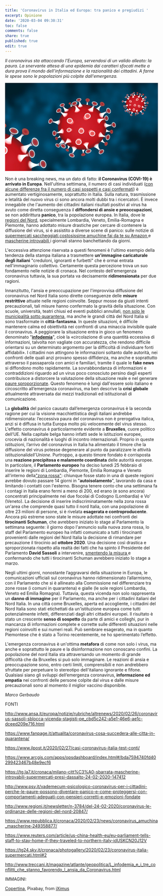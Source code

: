 ```yaml
---
title: 'Coronavirus in Italia ed Europa: tra panico e pregiudizi '
excerpt: Opinione
date: '2020-03-04 09:30:31'
toc: false
comments: false
share: true
published: true
edit: true
---
```

*Il coronavirus sta attaccando l'Europa, servendosi di un valido alleato: la paura. La snervante attesa di una epidemia dai caratteri sfocati mette a dura prova il mondo dell'informazione e la razionalità dei cittadini. A farne le spese sono le popolazioni più colpite dall'emergenza.*

![](/assets/images/corona-4893276_960_720.jpg)

Non è una breaking news, ma un dato di fatto: **il Coronavirus (COVI-19) è arrivato in Europa**. Nell'ultima settimana, il numero di casi individuati ([con alcune differenze fra il numero di casi sospetti e casi confermati](https://www.ilpost.it/2020/02/27/casi-coronavirus-italia-test-conti/)) è aumentato vertiginosamente, soprattutto in Italia. Sulla natura, trasmissione e letalità del nuovo virus ci sono ancora molti dubbi tra i ricercatori. È invece innegabile che l'aumento dei cittadini italiani risultati positivi al virus ha avuto come diretta conseguenza il **diffondersi di ansie e preoccupazioni**, se non addirittura **panico**, tra la popolazione europea. In Italia, dove le [regioni del Nord](http://www.regioni.it/newsletter/n-3784/del-24-02-2020/coronavirus-le-ordinanze-delle-regioni-del-nord-20847/), specialmente Lombardia, Veneto, Emilia-Romagna e Piemonte, hanno adottato misure drastiche per cercare di contenere la diffusione del virus, si è assistito a diverse scene di panico: sulle notizie di [supermercati saccheggiati](https://tg24.sky.it/cronaca/photogallery/2020/02/23/coronavirus-italia-supermercati.html#2),[costosissime amuchine fai da te su Amazon ](https://www.repubblica.it/cronaca/2020/02/23/news/coronavirus_amuchina_mascherine-249358877/)e [mascherine introvabili ](https://tg.la7.it/cronaca/milano-citt%C3%A0-sbarrata-mascherine-introvabili-supermercati-presi-dassalto-24-02-2020-147412)i giornali stanno banchettando da giorni.

L'eccessiva attenzione riservata a questi fenomeni è l'ultimo esempio della tendenza della stampa italiana a trasmettere **un'immagine caricaturale degli italiani** "creduloni, ignoranti e furbetti" che è ormai entrata nell'immaginario collettivo. Certamente questa percezione trova un suo fondamento nelle notizie di cronaca. Nel contesto dell'emergenza coronavirus tuttavia, la sua portata va decisamente **ridimensionata** per due ragioni.

Innanzitutto, l'ansia e preoccupazione per l'improvvisa diffusione del coronavirus nel Nord Italia sono dirette conseguenze delle **misure restrittive** attuate nelle regioni coinvolte. Seppur mosse da giusti intenti precauzionali, tali misure hanno confermato la gravità della situazione. Con scuole, università, teatri chiusi ed eventi pubblici annullati, [non solo le municipalità sotto quarantena](https://www.fanpage.it/attualita/coronavirus-cosa-succedera-alle-citta-in-quarantena/), ma anche le grandi città del Nord Italia si sono trasformate in **città-fantasma**. In queste situazioni, è difficile mantenere calma ed obiettività nei confronti di una minaccia invisibile quale il coronavirus. A peggiorare la situazione entra in gioco un fenomeno denominato "**[infodemia](http://www.treccani.it/magazine/atlante/geopolitica/L_infodemia_e_i_tre_conflitti_che_stanno_favorendo_l_ansia_da_Coronavirus.html)**", cioè la «circolazione di una quantità eccessiva di informazioni, talvolta non vagliate con accuratezza, che rendono difficile orientarsi su un determinato argomento per la difficoltà di individuare fonti affidabili». I cittadini non attingono le informazioni soltanto dalle autorità, nei confronti delle quali anzi provano spesso diffidenza, ma anche e soprattutto attraverso il passaparola con amici e familiari, tramite il quale le **fake news** si diffondono molto rapidamente. La sovrabbondanza di informazioni e contraddizioni riguardo ad un virus poco conosciuto persino dagli esperti contribuisce a distorcere la valutazione della situazione reale e nel generare [paure sproporzionate](http://www.psy.it/vademecum-psicologico-coronavirus-per-i-cittadini-perche-le-paure-possono-diventare-panico-e-come-proteggersi-con-comportamenti-adeguati-con-pensieri-corretti-e-emozioni-fondate). Questo fenomeno è lungi dall'essere solo italiano e circoscritto all’emergenza coronavirus, ma ben descrive la **crisi globale** attualmente attraversata dai mezzi tradizionali ed istituzionali di comunicazione.

La **globalità** del panico causato dall’emergenza coronavirus è la seconda ragione per cui la visione macchiettistica degli italiani andrebbe ridimensionata: l’eccessiva paura del coronavirus non è prerogativa italica, anzi si è diffusa in tutta Europa molto più velocemente del virus stesso. L'effetto coronavirus è particolarmente evidente a **Bruxelles**, cuore politico dell’UE. Nella capitale belga hanno infatti sede le istituzioni europee, crocevia di nazionalità e luoghi di incontro internazionali. Proprio in queste istituzioni, l’arrivo del coronavirus in Italia ha alimentato il timore che la diffusione del virus potesse degenerare al punto da paralizzare le attività istituzionali*dell’Unione*. Purtroppo, a questo timore fondato è corrisposta una **reazione precipitosa e malamente coordinata** delle autorità europee. In particolare, il **Parlamento europeo** ha deciso lunedì 25 febbraio di inserire le regioni di Lombardia, Piemonte, Emilia Romagna e Veneto all'interno della["zona rossa"](https://www.reuters.com/article/us-china-health-eu/eu-parliament-tells-staff-to-stay-home-if-they-traveled-to-northern-italy-idUSKCN20J12V): chiunque fosse stato in una di queste regioni avrebbe dovuto passare 14 giorni in "**autoisolamento**", lavorando da casa e limitando i contatti con l'esterno. Bisogna tenere conto che una settimana fa i contagi in Italia erano fermi a meno di 200, ed erano (e sono ancora) concentrati principalmente nei due focolai di Codogno (Lombardia) e Vo' (Veneto). La decisione di inserire indiscriminatamente nella zona rossa un'area che comprende quasi tutto il nord Italia, con una popolazione di oltre 23 milioni di persone, si è rivelata **esagerata e controproducente**. Ancora più estreme sono state le misure adottate nei confronti dei **tirocinanti Schuman**, che avrebbero iniziato lo stage al Parlamento la settimana seguente: il giorno dopo l'annuncio sulla nuova zona rossa, lo staff del Parlamento europeo ha infatti comunicato a tutti i tirocinanti provenienti dalle regioni del Nord Italia la decisione di rimandare per precauzione il tirocinio ad **ottobre 2020**. Una decisione così drastica e sproporzionata rispetto alla realtà dei fatti che ha spinto il Presidente del Parlamento **David Sassoli** a intervenire, [smentendo la misura ](http://www.ansa.it/europa/notizie/rubriche/altrenews/2020/02/26/coronavirus-sassoli-sblocca-vicenda-stagisti-pe_cbd5c242-a5e1-46e6-ae1c-dceed209e716.html)e confermando che tutti i tirocinanti Schuman avrebbero iniziato lo stage a marzo.

Negli ultimi giorni, nonostante l’aggravarsi della situazione in Europa, le comunicazioni ufficiali sul coronavirus hanno ridimensionato l’allarmismo, con il Parlamento che si è allineato alla Commissione nel differenziare tra zone rosse (i comuni in quarantena) e gialle (le sole regioni Lombardia, Veneto ed Emilia Romagna). Tuttavia, questa vicenda non solo rappresenta un **danno di immagine** per il Parlamento, ma anche per i cittadini italiani del Nord Italia. In una città come Bruxelles, aperta ed accogliente, i cittadini del Nord Italia sono stati etichettati da un'istituzione europea come tutti potenzialmente infetti, differenziati dagli altri cittadini europei. Il risultato è stato un crescente **senso di sospetto** da parte di amici e colleghi, pur in mancanza di informazioni complete e corrette sulle differenti situazioni nelle regioni coinvolti e sui numeri reali. Può sembrare esagerato, ma in quanto Piemontese che è stato a Torino recentemente, ne ho sperimentato l’effetto.

L'emergenza coronavirus è un'ottima **metafora** di come non solo i virus, ma anche e soprattutto le paure e la disinformazione non conoscano confini. La popolazione del nord Italia sta attraversando un momento di grande difficoltà che da Bruxelles si può solo immaginare. Le reazioni di ansia e preoccupazione sono, entro certi limiti, comprensibili e non andrebbero sfruttate per perpetuare lo stereotipo dell'italiano ignorante e fifone. Qualsiasi siano gli sviluppi dell’emergenza coronavirus, **informazione ed empatia** nei confronti delle persone colpite dal virus e dalle misure precauzionali sono al momento il miglior vaccino disponibile.

*Marco Gerbaudo* 

FONTI

<http://www.ansa.it/europa/notizie/rubriche/altrenews/2020/02/26/coronavirus-sassoli-sblocca-vicenda-stagisti-pe_cbd5c242-a5e1-46e6-ae1c-dceed209e716.html>

<https://www.fanpage.it/attualita/coronavirus-cosa-succedera-alle-citta-in-quarantena/>

<https://www.ilpost.it/2020/02/27/casi-coronavirus-italia-test-conti/>

<https://www.arcgis.com/apps/opsdashboard/index.html#/bda7594740fd40299423467b48e9ecf6>

<https://tg.la7.it/cronaca/milano-citt%C3%A0-sbarrata-mascherine-introvabili-supermercati-presi-dassalto-24-02-2020-147412>

<http://www.psy.it/vademecum-psicologico-coronavirus-per-i-cittadini-perche-le-paure-possono-diventare-panico-e-come-proteggersi-con-comportamenti-adeguati-con-pensieri-corretti-e-emozioni-fondate>

<http://www.regioni.it/newsletter/n-3784/del-24-02-2020/coronavirus-le-ordinanze-delle-regioni-del-nord-20847/>

<https://www.repubblica.it/cronaca/2020/02/23/news/coronavirus_amuchina_mascherine-249358877/>

<https://www.reuters.com/article/us-china-health-eu/eu-parliament-tells-staff-to-stay-home-if-they-traveled-to-northern-italy-idUSKCN20J12V>

<https://tg24.sky.it/cronaca/photogallery/2020/02/23/coronavirus-italia-supermercati.html#2>

<http://www.treccani.it/magazine/atlante/geopolitica/L_infodemia_e_i_tre_conflitti_che_stanno_favorendo_l_ansia_da_Coronavirus.html>

IMMAGINI: 

[Copertina](https://pixabay.com/it/illustrations/corona-coronavirus-virus-pandemia-4893276/), Pixabay, from  [iXimus](https://pixabay.com/it/users/iximus-2352783/)